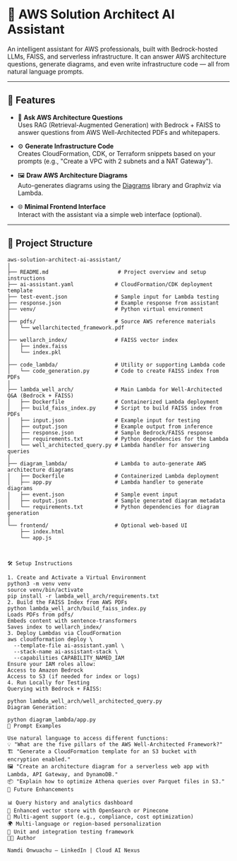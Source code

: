 # 🧠 AWS Solution Architect AI Assistant

An intelligent assistant for AWS professionals, built with Bedrock-hosted LLMs, FAISS, and serverless infrastructure. It can answer AWS architecture questions, generate diagrams, and even write infrastructure code — all from natural language prompts.

---

## 🚀 Features

- 📄 **Ask AWS Architecture Questions**  
  Uses RAG (Retrieval-Augmented Generation) with Bedrock + FAISS to answer questions from AWS Well-Architected PDFs and whitepapers.

- ⚙️ **Generate Infrastructure Code**  
  Creates CloudFormation, CDK, or Terraform snippets based on your prompts (e.g., "Create a VPC with 2 subnets and a NAT Gateway").

- 🖼️ **Draw AWS Architecture Diagrams**  
  Auto-generates diagrams using the [Diagrams](https://diagrams.mingrammer.com/) library and Graphviz via Lambda.

- 🌐 **Minimal Frontend Interface**  
  Interact with the assistant via a simple web interface (optional).

---

## 📁 Project Structure

```plaintext
aws-solution-architect-ai-assistant/
│
├── README.md                      # Project overview and setup instructions
├── ai-assistant.yaml             # CloudFormation/CDK deployment template
├── test-event.json               # Sample input for Lambda testing
├── response.json                 # Example response from assistant
├── venv/                         # Python virtual environment
│
├── pdfs/                         # Source AWS reference materials
│   └── wellarchitected_framework.pdf
│
├── wellarch_index/               # FAISS vector index
│   ├── index.faiss
│   └── index.pkl
│
├── code_lambda/                  # Utility or supporting Lambda code
│   └── code_generation.py        # Code to create FAISS index from PDFs
│
├── lambda_well_arch/             # Main Lambda for Well-Architected Q&A (Bedrock + FAISS)
│   ├── Dockerfile                # Containerized Lambda deployment
│   ├── build_faiss_index.py      # Script to build FAISS index from PDFs
│   ├── input.json                # Example input for testing
│   ├── output.json               # Example output from inference
│   ├── response.json             # Sample Bedrock/FAISS response
│   ├── requirements.txt          # Python dependencies for the Lambda
│   └── well_architected_query.py # Lambda handler for answering queries
│
├── diagram_lambda/               # Lambda to auto-generate AWS architecture diagrams
│   ├── Dockerfile                # Containerized Lambda deployment
│   ├── app.py                    # Lambda handler to generate diagrams
│   ├── event.json                # Sample event input
│   ├── output.json               # Sample generated diagram metadata
│   └── requirements.txt          # Python dependencies for diagram generation
│
└── frontend/                     # Optional web-based UI
    ├── index.html
    └── app.js



🛠️ Setup Instructions

1. Create and Activate a Virtual Environment
python3 -m venv venv
source venv/bin/activate
pip install -r lambda_well_arch/requirements.txt
2. Build the FAISS Index from AWS PDFs
python lambda_well_arch/build_faiss_index.py
Loads PDFs from pdfs/
Embeds content with sentence-transformers
Saves index to wellarch_index/
3. Deploy Lambdas via CloudFormation
aws cloudformation deploy \
  --template-file ai-assistant.yaml \
  --stack-name ai-assistant-stack \
  --capabilities CAPABILITY_NAMED_IAM
Ensure your IAM roles allow:
Access to Amazon Bedrock
Access to S3 (if needed for index or logs)
4. Run Locally for Testing
Querying with Bedrock + FAISS:

python lambda_well_arch/well_architected_query.py
Diagram Generation:

python diagram_lambda/app.py
💬 Prompt Examples

Use natural language to access different functions:
💡 "What are the five pillars of the AWS Well-Architected Framework?"
🏗️ "Generate a CloudFormation template for an S3 bucket with encryption enabled."
🖼️ "Create an architecture diagram for a serverless web app with Lambda, API Gateway, and DynamoDB."
📦 "Explain how to optimize Athena queries over Parquet files in S3."
🔮 Future Enhancements

📊 Query history and analytics dashboard
🔐 Enhanced vector store with OpenSearch or Pinecone
🧠 Multi-agent support (e.g., compliance, cost optimization)
🌍 Multi-language or region-based personalization
🧪 Unit and integration testing framework
👨‍💻 Author

Namdi Onwuachu — LinkedIn | Cloud AI Nexus


